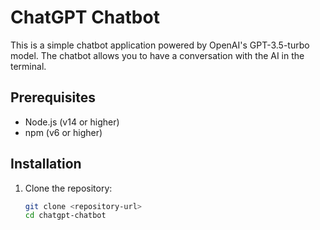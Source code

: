 # ChatGPT Chatbot

This is a simple chatbot application powered by OpenAI's GPT-3.5-turbo model. The chatbot allows you to have a conversation with the AI in the terminal.

## Prerequisites

- Node.js (v14 or higher)
- npm (v6 or higher)

## Installation

1. Clone the repository:
   ```sh
   git clone <repository-url>
   cd chatgpt-chatbot
   ```
